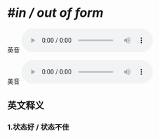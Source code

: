 # ***\#in / out of form*** 
英音
<audio src="./media/in   out of form1_AAC.aac" controls="controls"></audio>

美音
<audio src="./media/in   out of form2_AAC.aac" controls="controls"></audio>



  

英文释义
---
### 1.**状态好 / 状态不佳**  


